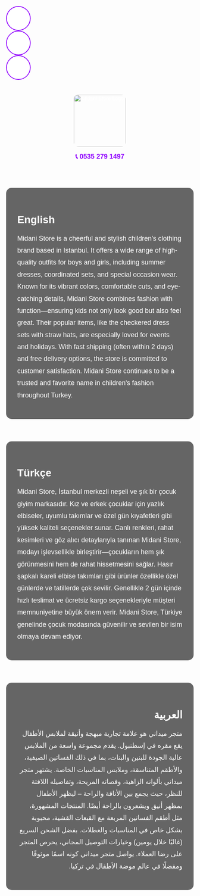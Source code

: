 <!DOCTYPE html>
<html lang="en">
<head>
  <meta charset="UTF-8" />
  <title>Midani Store</title>
  <link
    rel="icon"
    href="https://scontent.fyei6-1.fna.fbcdn.net/v/t39.30808-1/481907224_2870470279801778_546473928126666814_n.jpg"
  />
  <link
    href="https://fonts.googleapis.com/css2?family=Poppins:wght@300;500;700&display=swap"
    rel="stylesheet"
  />
  <link
    rel="stylesheet"
    href="https://cdnjs.cloudflare.com/ajax/libs/font-awesome/6.5.0/css/all.min.css"
  />
  <style>
    body {
      margin: 0;
      font-family: "Poppins", sans-serif;
      background-image: url("https://i.imgur.com/3ZXYYWF.webp");
      background-size: cover;
      background-position: center;
      background-repeat: no-repeat;
      min-height: 100vh;
      color: #fff;
    }

    /* Floating Social Bar */
    .social-bar {
      position: fixed;
      top: 40%;
      left: 20px;
      display: flex;
      flex-direction: column;
      gap: 15px;
      z-index: 1000;
    }

    .social-bar a {
      background-color: #fff;
      color: #9000ff;
      border: 2px solid #9000ff;
      padding: 10px;
      border-radius: 50%;
      text-align: center;
      font-size: 18px;
      width: 42px;
      height: 42px;
      display: flex;
      align-items: center;
      justify-content: center;
      transition: 0.3s;
    }

    .social-bar a:hover {
      background-color: #9000ff;
      color: white;
    }

    .logo {
      text-align: center;
      padding: 40px 20px 20px;
    }

    .logo img {
      width: 140px;
      border-radius: 12px;
    }

    .logo p {
      color: #9000ff;
      font-weight: 600;
      font-size: 18px;
      margin-top: 10px;
    }

    /* Overlay for text sections */
    .overlay {
      background-color: rgba(0, 0, 0, 0.6);
      max-width: 800px;
      margin: 30px auto 60px;
      padding: 30px;
      border-radius: 15px;
      color: white;
    }

    h2 {
      font-size: 28px;
      margin-bottom: 15px;
    }

    p {
      font-size: 18px;
      line-height: 1.8;
    }

    /* Arabic text direction */
    .arabic {
      direction: rtl;
      text-align: right;
    }
  </style>
</head>
<body>
  <!-- Floating Social Icons -->
  <div class="social-bar">
    <a
      href="https://www.facebook.com/people/Midani-Store/61573938351154/#"
      target="_blank"
      title="Facebook"
      ><i class="fab fa-facebook-f"></i
    ></a>
    <a
      href="https://www.instagram.com/store.midani/"
      target="_blank"
      title="Instagram"
      ><i class="fab fa-instagram"></i
    ></a>
    <a
      href="https://www.trendyol.com/magaza/midani-store-m-1110823?sst=0"
      target="_blank"
      title="Trendyol"
      ><i class="fas fa-store"></i
    ></a>
  </div>

  <!-- Logo and Phone -->
  <div class="logo">
    <img
      src="https://cdn.dsmcdn.com/seller-store/uploads/1110823/05291c04-027f-4d9d-8166-78ee4dd9d9e4.jpeg"
      alt="Midani Store Logo"
    />
    <p>📞 0535 279 1497</p>
  </div>

  <!-- Text Sections -->
  <div class="overlay">
    <h2>English</h2>
    <p>
      Midani Store is a cheerful and stylish children’s clothing brand based in
      Istanbul. It offers a wide range of high-quality outfits for boys and
      girls, including summer dresses, coordinated sets, and special occasion
      wear. Known for its vibrant colors, comfortable cuts, and eye-catching
      details, Midani Store combines fashion with function—ensuring kids not
      only look good but also feel great. Their popular items, like the
      checkered dress sets with straw hats, are especially loved for events
      and holidays. With fast shipping (often within 2 days) and free delivery
      options, the store is committed to customer satisfaction. Midani Store
      continues to be a trusted and favorite name in children's fashion
      throughout Turkey.
    </p>
  </div>

  <div class="overlay">
    <h2>Türkçe</h2>
    <p>
      Midani Store, İstanbul merkezli neşeli ve şık bir çocuk giyim markasıdır.
      Kız ve erkek çocuklar için yazlık elbiseler, uyumlu takımlar ve özel gün
      kıyafetleri gibi yüksek kaliteli seçenekler sunar. Canlı renkleri, rahat
      kesimleri ve göz alıcı detaylarıyla tanınan Midani Store, modayı
      işlevsellikle birleştirir—çocukların hem şık görünmesini hem de rahat
      hissetmesini sağlar. Hasır şapkalı kareli elbise takımları gibi ürünler
      özellikle özel günlerde ve tatillerde çok sevilir. Genellikle 2 gün içinde
      hızlı teslimat ve ücretsiz kargo seçenekleriyle müşteri memnuniyetine
      büyük önem verir. Midani Store, Türkiye genelinde çocuk modasında
      güvenilir ve sevilen bir isim olmaya devam ediyor.
    </p>
  </div>

  <div class="overlay arabic">
    <h2>العربية</h2>
    <p>
      متجر ميداني هو علامة تجارية مبهجة وأنيقة لملابس الأطفال يقع مقره في
      إسطنبول. يقدم مجموعة واسعة من الملابس عالية الجودة للبنين والبنات، بما
      في ذلك الفساتين الصيفية، والأطقم المتناسقة، وملابس المناسبات الخاصة.
      يشتهر متجر ميداني بألوانه الزاهية، وقصاته المريحة، وتفاصيله اللافتة
      للنظر، حيث يجمع بين الأناقة والراحة – ليظهر الأطفال بمظهر أنيق ويشعرون
      بالراحة أيضًا. المنتجات المشهورة، مثل أطقم الفساتين المربعة مع القبعات
      القشية، محبوبة بشكل خاص في المناسبات والعطلات. بفضل الشحن السريع
      (غالبًا خلال يومين) وخيارات التوصيل المجاني، يحرص المتجر على رضا
      العملاء. يواصل متجر ميداني كونه اسمًا موثوقًا ومفضلًا في عالم موضة
      الأطفال في تركيا.
    </p>
  </div>
</body>
</html>
